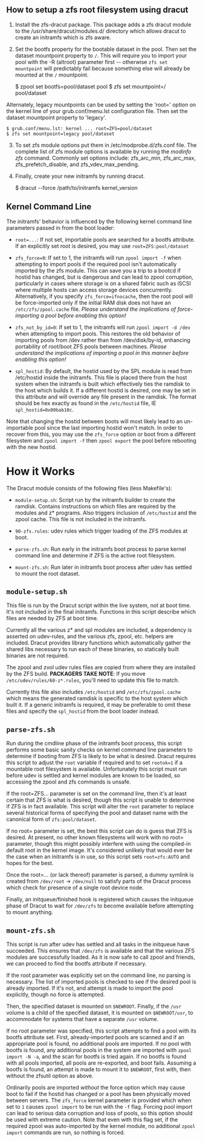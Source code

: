 How to setup a zfs root filesystem using dracut
-----------------------------------------------

1) Install the zfs-dracut package.  This package adds a zfs dracut module
to the /usr/share/dracut/modules.d/ directory which allows dracut to
create an initramfs which is zfs aware.

2) Set the bootfs property for the bootable dataset in the pool.  Then set
the dataset mountpoint property to `/`.  This will require you to import your
pool with the -R (altroot) parameter first -- otherwise `zfs set mountpoint`
will predictably fail because something else will already be mounted at the
`/` mountpoint.

    $ zpool set bootfs=pool/dataset pool
    $ zfs set mountpoint=/ pool/dataset

Alternately, legacy mountpoints can be used by setting the 'root=' option
on the kernel line of your grub.conf/menu.lst configuration file.  Then
set the dataset mountpoint property to 'legacy'.

    $ grub.conf/menu.lst: kernel ... root=ZFS=pool/dataset
    $ zfs set mountpoint=legacy pool/dataset

3) To set zfs module options put them in /etc/modprobe.d/zfs.conf file.
The complete list of zfs module options is available by running the
_modinfo zfs_ command.  Commonly set options include: zfs_arc_min,
zfs_arc_max, zfs_prefetch_disable, and zfs_vdev_max_pending.

4) Finally, create your new initramfs by running dracut.

    $ dracut --force /path/to/initramfs kernel_version

Kernel Command Line
-------------------

The initramfs' behavior is influenced by the following kernel command line
parameters passed in from the boot loader:

* `root=...`: If not set, importable pools are searched for a bootfs
attribute.  If an explicitly set root is desired, you may use
`root=ZFS:pool/dataset`

* `zfs_force=0`: If set to 1, the initramfs will run `zpool import -f` when
attempting to import pools if the required pool isn't automatically imported
by the zfs module.  This can save you a trip to a bootcd if hostid has
changed, but is dangerous and can lead to zpool corruption, particularly in
cases where storage is on a shared fabric such as iSCSI where multiple hosts
can access storage devices concurrently.  Alternatively, if you specify
`zfs_force=ifnocache`, then the root pool will be force-imported only if the
initial RAM disk does not have an `/etc/zfs/zpool.cache` file. _Please
understand the implications of force-importing a pool before enabling this
option!_

* `zfs_not_by_id=0`: If set to 1, the initramfs will run `zpool import -d /dev`
when attempting to import pools.  This restores the old behavior of importing
pools from /dev rather than from /dev/disk/by-id, enhancing portability of
root/boot ZFS pools between machines.  _Please understand the implications
of importing a pool in this manner before enabling this option!_

* `spl_hostid`: By default, the hostid used by the SPL module is read from
/etc/hostid inside the initramfs.  This file is placed there from the host
system when the initramfs is built which effectively ties the ramdisk to the
host which builds it.  If a different hostid is desired, one may be set in
this attribute and will override any file present in the ramdisk.  The
format should be hex exactly as found in the `/etc/hostid` file, IE
`spl_hostid=0x00bab10c`.

Note that changing the hostid between boots will most likely lead to an
un-importable pool since the last importing hostid won't match.  In order
to recover from this, you may use the `zfs_force` option or boot from a
different filesystem and `zpool import -f` then `zpool export` the pool
before rebooting with the new hostid.

How it Works
============

The Dracut module consists of the following files (less Makefile's):

* `module-setup.sh`: Script run by the initramfs builder to create the
ramdisk.  Contains instructions on which files are required by the modules
and z* programs.  Also triggers inclusion of `/etc/hostid` and the zpool
cache.  This file is not included in the initramfs.

* `90-zfs.rules`: udev rules which trigger loading of the ZFS modules at boot.

* `parse-zfs.sh`: Run early in the initramfs boot process to parse kernel
command line and determine if ZFS is the active root filesystem.

* `mount-zfs.sh`: Run later in initramfs boot process after udev has settled
to mount the root dataset.

`module-setup.sh`
---------------

This file is run by the Dracut script within the live system, not at boot
time.  It's not included in the final initramfs.  Functions in this script
describe which files are needed by ZFS at boot time.

Currently all the various z* and spl modules are included, a dependency is
asserted on udev-rules, and the various zfs, zpool, etc. helpers are included.
Dracut provides library functions which automatically gather the shared libs
necessary to run each of these binaries, so statically built binaries are
not required.

The zpool and zvol udev rules files are copied from where they are
installed by the ZFS build.  __PACKAGERS TAKE NOTE__: If you move
`/etc/udev/rules/60-z*.rules`, you'll need to update this file to match.

Currently this file also includes `/etc/hostid` and `/etc/zfs/zpool.cache`
which means the generated ramdisk is specific to the host system which built
it.  If a generic initramfs is required, it may be preferable to omit these
files and specify the `spl_hostid` from the boot loader instead.

`parse-zfs.sh`
------------

Run during the cmdline phase of the initramfs boot process, this script
performs some basic sanity checks on kernel command line parameters to
determine if booting from ZFS is likely to be what is desired.  Dracut
requires this script to adjust the `root` variable if required and to set
`rootok=1` if a mountable root filesystem is available.  Unfortunately this
script must run before udev is settled and kernel modules are known to be
loaded, so accessing the zpool and zfs commands is unsafe.

If the root=ZFS... parameter is set on the command line, then it's at least
certain that ZFS is what is desired, though this script is unable to
determine if ZFS is in fact available.  This script will alter the `root`
parameter to replace several historical forms of specifying the pool and
dataset name with the canonical form of `zfs:pool/dataset`.

If no root= parameter is set, the best this script can do is guess that
ZFS is desired.  At present, no other known filesystems will work with no
root= parameter, though this might possibly interfere with using the
compiled-in default root in the kernel image.  It's considered unlikely
that would ever be the case when an initramfs is in use, so this script
sets `root=zfs:AUTO` and hopes for the best.

Once the root=... (or lack thereof) parameter is parsed, a dummy symlink
is created from `/dev/root` -> `/dev/null` to satisfy parts of the Dracut
process which check for presence of a single root device node.

Finally, an initqueue/finished hook is registered which causes the initqueue
phase of Dracut to wait for `/dev/zfs` to become available before attempting
to mount anything.

`mount-zfs.sh`
------------

This script is run after udev has settled and all tasks in the initqueue
have succeeded.  This ensures that `/dev/zfs` is available and that the
various ZFS modules are successfully loaded.  As it is now safe to call
zpool and friends, we can proceed to find the bootfs attribute if necessary.

If the root parameter was explicitly set on the command line, no parsing is
necessary.  The list of imported pools is checked to see if the desired pool
is already imported.  If it's not, and attempt is made to import the pool
explicitly, though no force is attempted.

Then, the specified dataset is mounted on `$NEWROOT`.  Finally, if the `/usr`
volume is a child of the specified dataset, it is mounted on `$NEWROOT/usr`,
to accommodate for systems that have a separate `/usr` volume.

If no root parameter was specified, this script attempts to find a pool with
its bootfs attribute set.  First, already-imported pools are scanned and if
an appropriate pool is found, no additional pools are imported.  If no pool
with bootfs is found, any additional pools in the system are imported with
`zpool import -N -a`, and the scan for bootfs is tried again.  If no bootfs
is found with all pools imported, all pools are re-exported, and boot fails.
Assuming a bootfs is found, an attempt is made to mount it to `$NEWROOT`,
first with, then without the zfsutil option as above.

Ordinarily pools are imported _without_ the force option which may cause
boot to fail if the hostid has changed or a pool has been physically moved
between servers.  The `zfs_force` kernel parameter is provided which when
set to `1` causes `zpool import` to be run with the `-f` flag.  Forcing pool
import can lead to serious data corruption and loss of pools, so this option
should be used with extreme caution.  Note that even with this flag set, if
the required zpool was auto-imported by the kernel module, no additional
`zpool import` commands are run, so nothing is forced.
